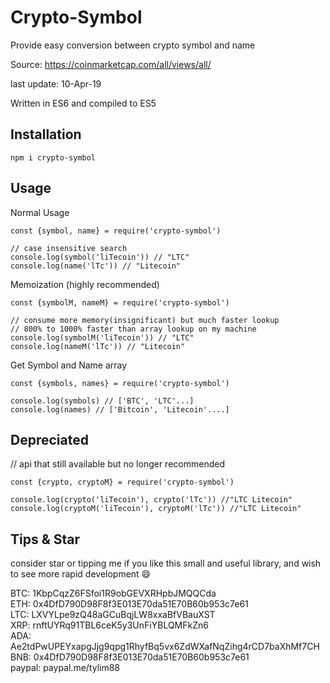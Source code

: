 # Crypto-Symbol

Provide easy conversion between crypto symbol and name

Source: https://coinmarketcap.com/all/views/all/

last update: 10-Apr-19

Written in ES6 and compiled to ES5

## Installation

```
npm i crypto-symbol
```

## Usage

Normal Usage

```
const {symbol, name} = require('crypto-symbol')

// case insensitive search
console.log(symbol('liTecoin')) // "LTC"
console.log(name('lTc')) // "Litecoin"
```

Memoization (highly recommended)

```
const {symbolM, nameM} = require('crypto-symbol')

// consume more memory(insignificant) but much faster lookup
// 800% to 1000% faster than array lookup on my machine
console.log(symbolM('liTecoin')) // "LTC"
console.log(nameM('lTc')) // "Litecoin"
```

Get Symbol and Name array

```
const {symbols, names} = require('crypto-symbol')

console.log(symbols) // ['BTC',	'LTC'...]
console.log(names) // ['Bitcoin', 'Litecoin'....]
```

## Depreciated

// api that still available but no longer recommended

```
const {crypto, cryptoM} = require('crypto-symbol')

console.log(crypto('liTecoin'), crypto('lTc')) //"LTC Litecoin"
console.log(cryptoM('liTecoin'), cryptoM('lTc')) //"LTC Litecoin"
```

## Tips & Star

consider star or tipping me if you like this small and useful library, and wish to see more rapid development 😄

BTC: 1KbpCqzZ6FSfoi1R9obGEVXRHpbJMQQCda  
ETH: 0x4DfD790D98F8f3E013E70da51E70B60b953c7e61  
LTC: LXVYLpe9zQ48aGCuBqjLW8xxaBfVBauXST  
XRP: rnftUYRq91TBL6ceK5y3UnFiYBLQMFkZn6  
ADA: Ae2tdPwUPEYxapgJjg9qpg1RhyfBq5vx6ZdWXafNqZihg4rCD7baXhMf7CH  
BNB: 0x4DfD790D98F8f3E013E70da51E70B60b953c7e61  
paypal: paypal.me/tylim88

